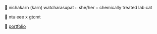 
🌈 nichakarn (karn) watcharasupat :: she/her :: chemically treated lab cat

🏫 ntu eee x gtcmt 

🔗 [portfolio](https://karn-watcharasupat.herokuapp.com/)

